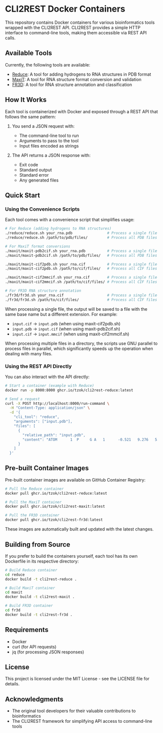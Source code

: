 # CLI2REST Docker Containers

This repository contains Docker containers for various bioinformatics tools wrapped with the CLI2REST API. CLI2REST provides a simple HTTP interface to command-line tools, making them accessible via REST API calls.

## Available Tools

Currently, the following tools are available:

- [Reduce](./reduce/): A tool for adding hydrogens to RNA structures in PDB format
- [MaxiT](./maxit/): A tool for RNA structure format conversion and validation
- [FR3D](./fr3d/): A tool for RNA structure annotation and classification

## How It Works

Each tool is containerized with Docker and exposed through a REST API that follows the same pattern:

1. You send a JSON request with:
   - The command-line tool to run
   - Arguments to pass to the tool
   - Input files encoded as strings

2. The API returns a JSON response with:
   - Exit code
   - Standard output
   - Standard error
   - Any generated files

## Quick Start

### Using the Convenience Scripts

Each tool comes with a convenience script that simplifies usage:

```bash
# For Reduce (adding hydrogens to RNA structures)
./reduce/reduce.sh your_rna.pdb                # Process a single file
./reduce/reduce.sh /path/to/pdb/files/         # Process all PDB files in a directory

# For MaxiT format conversions
./maxit/maxit-pdb2cif.sh your_rna.pdb          # Process a single file
./maxit/maxit-pdb2cif.sh /path/to/pdb/files/   # Process all PDB files in a directory

./maxit/maxit-cif2pdb.sh your_rna.cif          # Process a single file
./maxit/maxit-cif2pdb.sh /path/to/cif/files/   # Process all CIF files in a directory

./maxit/maxit-cif2mmcif.sh your_rna.cif        # Process a single file
./maxit/maxit-cif2mmcif.sh /path/to/cif/files/ # Process all CIF files in a directory

# For FR3D RNA structure annotation
./fr3d/fr3d.sh your_rna.cif                    # Process a single file
./fr3d/fr3d.sh /path/to/cif/files/             # Process all CIF files in a directory
```

When processing a single file, the output will be saved to a file with the same base name but a different extension. For example:
- `input.cif` → `input.pdb` (when using maxit-cif2pdb.sh)
- `input.pdb` → `input.cif` (when using maxit-pdb2cif.sh)
- `input.cif` → `input.mmcif` (when using maxit-cif2mmcif.sh)

When processing multiple files in a directory, the scripts use GNU parallel to process files in parallel, which significantly speeds up the operation when dealing with many files.

### Using the REST API Directly

You can also interact with the API directly:

```bash
# Start a container (example with Reduce)
docker run -p 8000:8000 ghcr.io/tzok/cli2rest-reduce:latest

# Send a request
curl -X POST http://localhost:8000/run-command \
  -H "Content-Type: application/json" \
  -d '{
    "cli_tool": "reduce",
    "arguments": ["input.pdb"],
    "files": [
      {
        "relative_path": "input.pdb",
        "content": "ATOM      1  P     G A   1      -0.521   9.276   5.352  1.00  0.00           P  \n..."
      }
    ]
  }'
```

## Pre-built Container Images

Pre-built container images are available on GitHub Container Registry:

```bash
# Pull the Reduce container
docker pull ghcr.io/tzok/cli2rest-reduce:latest

# Pull the MaxiT container
docker pull ghcr.io/tzok/cli2rest-maxit:latest

# Pull the FR3D container
docker pull ghcr.io/tzok/cli2rest-fr3d:latest
```

These images are automatically built and updated with the latest changes.

## Building from Source

If you prefer to build the containers yourself, each tool has its own Dockerfile in its respective directory:

```bash
# Build Reduce container
cd reduce
docker build -t cli2rest-reduce .

# Build MaxiT container
cd maxit
docker build -t cli2rest-maxit .

# Build FR3D container
cd fr3d
docker build -t cli2rest-fr3d .
```

## Requirements

- Docker
- curl (for API requests)
- jq (for processing JSON responses)

## License

This project is licensed under the MIT License - see the LICENSE file for details.

## Acknowledgments

- The original tool developers for their valuable contributions to bioinformatics
- The CLI2REST framework for simplifying API access to command-line tools
